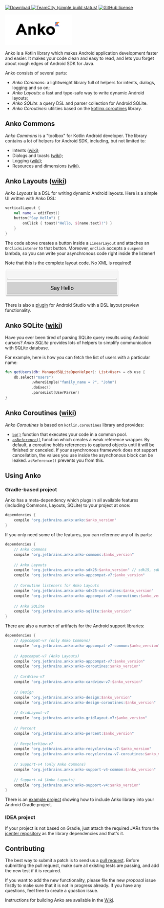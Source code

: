 [![Download](https://api.bintray.com/packages/jetbrains/anko/anko/images/download.svg) ](https://bintray.com/jetbrains/anko/anko/_latestVersion)
[![TeamCity (simple build status)](https://img.shields.io/teamcity/http/teamcity.jetbrains.com/s/ProjectsWrittenInKotlin_Anko.svg)](https://teamcity.jetbrains.com/viewType.html?buildTypeId=ProjectsWrittenInKotlin_Anko&tab=buildTypeStatusDiv)
[![GitHub license](https://img.shields.io/badge/license-Apache%20License%202.0-blue.svg?style=flat)](http://www.apache.org/licenses/LICENSE-2.0)

<img src="doc/logo.png" alt="Anko logo" height="101" width="220" />

Anko is a Kotlin library which makes Android application development faster and easier. It makes your code clean and easy to read, and lets you forget about rough edges of Android SDK for Java.

Anko consists of several parts:

* *Anko Commons*: a lightweight library full of helpers for intents, dialogs, logging and so on;
* *Anko Layouts*: a fast and type-safe way to write dynamic Android layouts;
* *Anko SQLite*: a query DSL and parser collection for Android SQLite.
* *Anko Coroutines*: utilities based on the [kotlinx.coroutines](https://github.com/Kotlin/kotlinx.coroutines) library.

## Anko Commons

*Anko Commons* is a "toolbox" for Kotlin Android developer. The library contains a lot of helpers for Android SDK, including, but not limited to:

* Intents ([wiki](https://github.com/Kotlin/anko/wiki/Anko-Commons-–-Intents));
* Dialogs and toasts ([wiki](https://github.com/Kotlin/anko/wiki/Anko-Commons-–-Dialogs));
* Logging ([wiki](https://github.com/Kotlin/anko/wiki/Anko-Commons-–-Logging));
* Resources and dimensions ([wiki](https://github.com/Kotlin/anko/wiki/Anko-Commons-–-Misc)).

## Anko Layouts ([wiki](https://github.com/Kotlin/anko/wiki/Anko-Layouts))

*Anko Layouts* is a DSL for writing dynamic Android layouts. Here is a simple UI written with Anko DSL:

```kotlin
verticalLayout {
    val name = editText()
    button("Say Hello") {
        onClick { toast("Hello, ${name.text}!") }
    }
}
```

The code above creates a button inside a `LinearLayout` and attaches an `OnClickListener` to that button. Moreover, `onClick` accepts a `suspend` lambda, so you can write your asynchronous code right inside the listener!

Note that this is the complete layout code. No XML is required!

<img src="doc/helloworld.png" alt="Hello world" height="90" width="373" />

There is also a [plugin](https://github.com/Kotlin/anko/wiki/Anko-Layouts#anko-support-plugin) for Android Studio with a DSL layout preview functionality.

## Anko SQLite ([wiki](https://github.com/Kotlin/anko/wiki/Anko-SQLite))

Have you ever been tired of parsing SQLite query results using Android cursors? *Anko SQLite* provides lots of helpers to simplify communication with SQLite database.

For example, here is how you can fetch the list of users with a particular name:

```kotlin
fun getUsers(db: ManagedSQLiteOpenHelper): List<User> = db.use {
    db.select("Users")
            .whereSimple("family_name = ?", "John")
            .doExec()
            .parseList(UserParser)
}
```

## Anko Coroutines ([wiki](https://github.com/Kotlin/anko/wiki/Anko-Coroutines))

*Anko Coroutines* is based on `kotlin.coroutines` library and provides:

* [`bg()`](https://github.com/Kotlin/anko/wiki/Anko-Coroutines#bg) function that executes your code in a common pool.
* [`asReference()`](https://github.com/Kotlin/anko/wiki/Anko-Coroutines#asreference) function which creates a weak reference wrapper. By default, a coroutine holds references to captured objects until it will be finished or canceled. If your asynchronous framework does not support cancellation, the values you use inside the asynchonous block can be leaked. `asReference()` prevents you from this.

## Using Anko

### Gradle-based project

Anko has a meta-dependency which plugs in all available features (including Commons, Layouts, SQLite) to your project at once:

```gradle
dependencies {
    compile "org.jetbrains.anko:anko:$anko_version"
}
```

If you only need some of the features, you can reference any of its parts:

```gradle
dependencies {
    // Anko Commons
    compile "org.jetbrains.anko:anko-commons:$anko_version"

    // Anko Layouts
    compile "org.jetbrains.anko:anko-sdk25:$anko_version" // sdk15, sdk19, sdk21, sdk23 are also available
    compile "org.jetbrains.anko:anko-appcompat-v7:$anko_version"

    // Coroutine listeners for Anko Layouts
    compile "org.jetbrains.anko:anko-sdk25-coroutines:$anko_version"
    compile "org.jetbrains.anko:anko-appcompat-v7-couroutines:$anko_version"

    // Anko SQLite
    compile "org.jetbrains.anko:anko-sqlite:$anko_version"
}
```

There are also a number of artifacts for the Android support libraries:

```gradle
dependencies {
    // Appcompat-v7 (only Anko Commons)
    compile "org.jetbrains.anko:anko-appcompat-v7-common:$anko_version"

    // Appcompat-v7 (Anko Layouts)
    compile "org.jetbrains.anko:anko-appcompat-v7:$anko_version"
    compile "org.jetbrains.anko:anko-coroutines:$anko_version"

    // CardView-v7
    compile "org.jetbrains.anko:anko-cardview-v7:$anko_version"

    // Design
    compile "org.jetbrains.anko:anko-design:$anko_version"
    compile "org.jetbrains.anko:anko-design-coroutines:$anko_version"

    // GridLayout-v7
    compile "org.jetbrains.anko:anko-gridlayout-v7:$anko_version"

    // Percent
    compile "org.jetbrains.anko:anko-percent:$anko_version"

    // RecyclerView-v7
    compile "org.jetbrains.anko:anko-recyclerview-v7:$anko_version"
    compile "org.jetbrains.anko:anko-recyclerview-v7-coroutines:$anko_version"

    // Support-v4 (only Anko Commons)
    compile "org.jetbrains.anko:anko-support-v4-common:$anko_version"

    // Support-v4 (Anko Layouts)
    compile "org.jetbrains.anko:anko-support-v4:$anko_version"
}
```

There is an [example project](https://github.com/yanex/anko-example) showing how to include Anko library into your Android Gradle project.

### IDEA project

If your project is not based on Gradle, just attach the required JARs from the [jcenter repository](https://jcenter.bintray.com/org/jetbrains/anko/) as the library dependencies and that's it.

## Contributing

The best way to submit a patch is to send us a [pull request](https://help.github.com/articles/about-pull-requests/). Before submitting the pull request, make sure all existing tests are passing, and add the new test if it is required.

If you want to add the new functionality, please file the new *proposal* issue firstly to make sure that it is not in progress already. If you have any questions, feel free to create a *question* issue.

Instructions for building Anko are available in the [Wiki](https://github.com/Kotlin/anko/wiki/Building-Anko).
